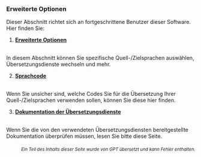 ### Erweiterte Optionen

Dieser Abschnitt richtet sich an fortgeschrittene Benutzer dieser Software. Hier finden Sie:

1. [**Erweiterte Optionen**](./advanced.md)
<br>
In diesem Abschnitt können Sie spezifische Quell-/Zielsprachen auswählen, Übersetzungsdienste wechseln und mehr.

2. [**Sprachcode**](./Language-Codes.md)
<br>
Wenn Sie unsicher sind, welche Codes Sie für die Übersetzung Ihrer Quell-/Zielsprachen verwenden sollen, können Sie diese hier finden.

3. [**Dokumentation der Übersetzungsdienste**](./Documentation-of-Translation-Services.md)
<br>
Wenn Sie die von den verwendeten Übersetzungsdiensten bereitgestellte Dokumentation überprüfen müssen, lesen Sie bitte diese Seite.

<div align="right"> 
<h6><small>Ein Teil des Inhalts dieser Seite wurde von GPT übersetzt und kann Fehler enthalten.</small></h6>